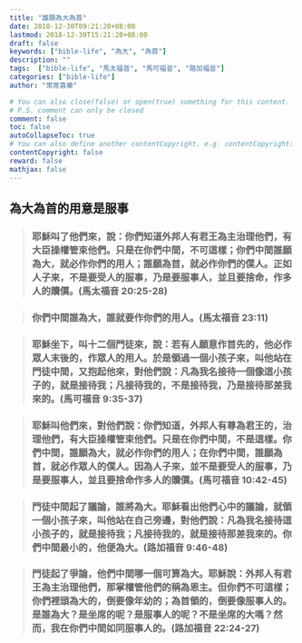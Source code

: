 ```yaml
---
title: "誰願為大為首"
date: 2018-12-30T09:21:20+08:00
lastmod: 2018-12-30T15:21:20+08:00
draft: false
keywords: ["bible-life", "為大", "為首"]
description: ""
tags:  ["bible-life", "馬太福音", "馬可福音", "路加福音"]
categories: ["bible-life"]
author: "常常喜樂"

# You can also close(false) or open(true) something for this content.
# P.S. comment can only be closed
comment: false
toc: false
autoCollapseToc: true
# You can also define another contentCopyright. e.g. contentCopyright: "This is another copyright."
contentCopyright: false
reward: false
mathjax: false
---
```


## 為大為首的用意是服事

> ### 耶穌叫了他們來，說：你們知道外邦人有君王為主治理他們，有大臣操權管束他們。只是在你們中間，不可這樣；你們中間誰願為大，就必作你們的用人；誰願為首，就必作你們的僕人。正如人子來，不是要受人的服事，乃是要服事人，並且要捨命，作多人的贖價。(馬太福音 20:25-28)

> ### 你們中間誰為大，誰就要作你們的用人。(馬太福音 23:11)

> ### 耶穌坐下，叫十二個門徒來，說：若有人願意作首先的，他必作眾人末後的，作眾人的用人。於是領過一個小孩子來，叫他站在門徒中間，又抱起他來，對他們說：凡為我名接待一個像這小孩子的，就是接待我；凡接待我的，不是接待我，乃是接待那差我來的。(馬可福音 9:35-37)

> ### 耶穌叫他們來，對他們說：你們知道，外邦人有尊為君王的，治理他們，有大臣操權管束他們。只是在你們中間，不是這樣。你們中間，誰願為大，就必作你們的用人；在你們中間，誰願為首，就必作眾人的僕人。因為人子來，並不是要受人的服事，乃是要服事人，並且要捨命作多人的贖價。(馬可福音 10:42-45)

> ### 門徒中間起了議論，誰將為大。耶穌看出他們心中的議論，就領一個小孩子來，叫他站在自己旁邊，對他們說：凡為我名接待這小孩子的，就是接待我；凡接待我的，就是接待那差我來的。你們中間最小的，他便為大。(路加福音 9:46-48)

> ### 門徒起了爭論，他們中間哪一個可算為大。耶穌說：外邦人有君王為主治理他們，那掌權管他們的稱為恩主。但你們不可這樣；你們裡頭為大的，倒要像年幼的；為首領的，倒要像服事人的。是誰為大？是坐席的呢？是服事人的呢？不是坐席的大嗎？然而，我在你們中間如同服事人的。(路加福音 22:24-27)